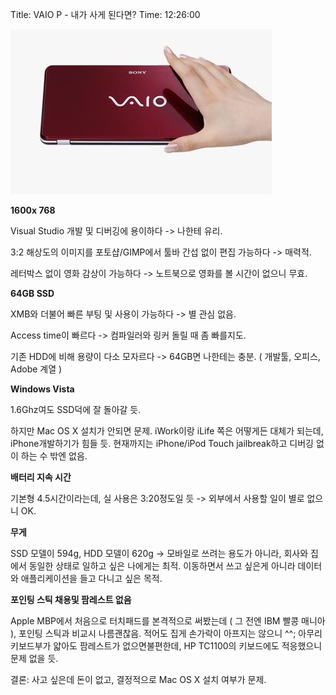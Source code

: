 Title: VAIO P - 내가 사게 된다면?
Time: 12:26:00

![](vaiop_ez_.jpg)

**1600x 768**

Visual Studio 개발 및 디버깅에 용이하다 -> 나한테 유리.

3:2 해상도의 이미지를 포토샵/GIMP에서 툴바 간섭 없이 편집 가능하다 -> 매력적.

레터박스 없이 영화 감상이 가능하다 -> 노트북으로 영화를 볼 시간이 없으니 무효.

**64GB SSD**

XMB와 더불어 빠른 부팅 및 사용이 가능하다 -> 별 관심 없음.

Access time이 빠르다 -> 컴파일러와 링커 돌릴 때 좀 빠를지도.

기존 HDD에 비해 용량이 다소 모자르다 -> 64GB면 나한테는 충분. ( 개발툴, 오피스, Adobe 계열 )

**Windows Vista**

1.6Ghz여도 SSD덕에 잘 돌아갈 듯.

하지만 Mac OS X 설치가 안되면 문제. iWork이랑 iLife 쪽은 어떻게든 대체가 되는데, iPhone개발하기가 힘들 듯.
현재까지는 iPhone/iPod Touch jailbreak하고 디버깅 없이 하는 수 밖엔 없음.

**배터리 지속 시간**

기본형 4.5시간이라는데, 실 사용은 3:20정도일 듯 -> 외부에서 사용할 일이 별로 없으니 OK.

**무게**

SSD 모델이 594g, HDD 모델이 620g -> 모바일로 쓰려는 용도가 아니라, 회사와 집에서 동일한 상태로 일하고 싶은 나에게는
최적. 이동하면서 쓰고 싶은게 아니라 데이터와 애플리케이션을 들고 다니고 싶은 목적.

**포인팅 스틱 채용및 팜레스트 없음**

Apple MBP에서 처음으로 터치패드를 본격적으로 써봤는데 ( 그 전엔 IBM 빨콩 매니아 ), 포인팅 스틱과 비교시 나름괜찮음. 적어도
집게 손가락이 아프지는 않으니 ^^; 아무리 키보드부가 얇아도 팜레스트가 없으면불편한데, HP TC1100의 키보드에도 적응했으니 문제 없을
듯.

결론: 사고 싶은데 돈이 없고, 결정적으로 Mac OS X 설치 여부가 문제.

